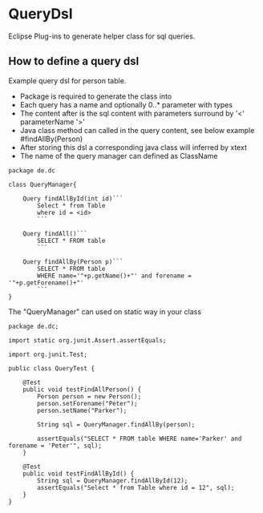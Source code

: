 # QueryDsl
Eclipse Plug-ins to generate helper class for sql queries.

## How to define a query dsl
Example query dsl for person table.
* Package is required to generate the class into
* Each query has a name and optionally 0..* parameter with types
* The content after is the sql content with parameters surround by '<' parameterName '>'
* Java class method can called in the query content, see below example #findAllBy(Person)
* After storing this dsl a corresponding java class will inferred by xtext
* The name of the query manager can defined as ClassName
```
package de.dc
 
class QueryManager{
	 
	Query findAllById(int id)```
		Select * from Table
		where id = <id>
		```

	Query findAll()```
		SELECT * FROM table
		```	

	Query findAllBy(Person p)```
		SELECT * FROM table
		WHERE name='"+p.getName()+"' and forename = '"+p.getForename()+"'
		```	
} 
```
The "QueryManager" can used on static way in your class
```
package de.dc;

import static org.junit.Assert.assertEquals;

import org.junit.Test;

public class QueryTest {

	@Test
	public void testFindAllPerson() {
		Person person = new Person();
		person.setForename("Peter");
		person.setName("Parker");

		String sql = QueryManager.findAllBy(person);
		
		assertEquals("SELECT * FROM table WHERE name='Parker' and forename = 'Peter'", sql);
	}

	@Test
	public void testFindAllById() {
		String sql = QueryManager.findAllById(12);
		assertEquals("Select * from Table where id = 12", sql);
	}
}
```

